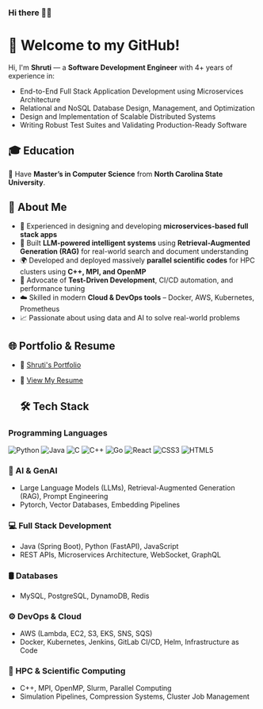 ### Hi there 👋😄 
# 👋 Welcome to my GitHub!
Hi, I'm **Shruti** — a **Software Development Engineer** with 4+ years of experience in:

- End-to-End Full Stack Application Development using Microservices Architecture
- Relational and NoSQL Database Design, Management, and Optimization
- Design and Implementation of Scalable Distributed Systems
- Writing Robust Test Suites and Validating Production-Ready Software

## 🎓 Education
🏫 Have **Master’s in Computer Science** from **North Carolina State University**.

## 🚀 About Me

- 🔧 Experienced in designing and developing **microservices-based full stack apps**
- 🧠 Built **LLM-powered intelligent systems** using **Retrieval-Augmented Generation (RAG)** for real-world search and document understanding
- 🌍 Developed and deployed massively **parallel scientific codes** for HPC clusters using **C++, MPI, and OpenMP**
- 🧪 Advocate of **Test-Driven Development**, CI/CD automation, and performance tuning
- ☁️ Skilled in modern **Cloud & DevOps tools** – Docker, AWS, Kubernetes, Prometheus
- 📈 Passionate about using data and AI to solve real-world problems

## 🌐 Portfolio & Resume

- 💼 [Shruti's Portfolio]()
- 📄 [View My Resume]()  

  ## 🛠️ Tech Stack
### Programming Languages  
<p align="left">
  <img alt="Python" src="https://img.shields.io/badge/Python-black?style=for-the-badge&logo=python&logoColor=white" />
  <img alt="Java" src="https://img.shields.io/badge/Java-black?style=for-the-badge&logo=java&logoColor=white" />
  <img alt="C" src="https://img.shields.io/badge/C-black?style=for-the-badge&logo=c&logoColor=white" />
  <img alt="C++" src="https://img.shields.io/badge/C++-black?style=for-the-badge&logo=c%2B%2B&logoColor=white" />
  <img alt="Go" src="https://img.shields.io/badge/Go-black?style=for-the-badge&logo=go&logoColor=white" />
  <img alt="React" src="https://img.shields.io/badge/React-black?style=for-the-badge&logo=react&logoColor=white" />
  <img alt="CSS3" src="https://img.shields.io/badge/CSS3-black?style=for-the-badge&logo=css3&logoColor=white" />
  <img alt="HTML5" src="https://img.shields.io/badge/HTML5-black?style=for-the-badge&logo=html5&logoColor=white" />
</p>

### 🧠 AI & GenAI
- Large Language Models (LLMs), Retrieval-Augmented Generation (RAG), Prompt Engineering
- Pytorch, Vector Databases, Embedding Pipelines

### 💻 Full Stack Development
- Java (Spring Boot), Python (FastAPI), JavaScript
- REST APIs, Microservices Architecture, WebSocket, GraphQL

### 🛢️ Databases
- MySQL, PostgreSQL, DynamoDB, Redis

### ⚙️ DevOps & Cloud
- AWS (Lambda, EC2, S3, EKS, SNS, SQS)
- Docker, Kubernetes, Jenkins, GitLab CI/CD, Helm, Infrastructure as Code

### 🧬 HPC & Scientific Computing
- C++, MPI, OpenMP, Slurm, Parallel Computing
- Simulation Pipelines, Compression Systems, Cluster Job Management


